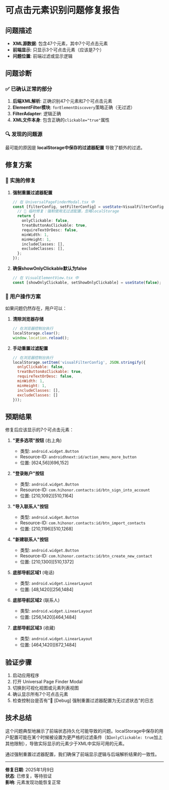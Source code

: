 # 可点击元素识别问题修复报告

## 问题描述
- **XML源数据**: 包含47个元素，其中7个可点击元素
- **前端显示**: 只显示3个可点击元素（应该是7个）
- **问题位置**: 前端过滤或显示逻辑

## 问题诊断

### ✅ 已确认正常的部分
1. **后端XML解析**: 正确识别47个元素和7个可点击元素
2. **ElementFilter模块**: `forElementDiscovery`策略正确（无过滤）
3. **FilterAdapter**: 逻辑正确
4. **XML文件本身**: 包含正确的`clickable="true"`属性

### 🔍 发现的问题源
最可能的原因是 **localStorage中保存的过滤器配置** 导致了额外的过滤。

## 修复方案

### 📝 实施的修复
1. **强制重置过滤器配置**
   ```typescript
   // 在 UniversalPageFinderModal.tsx 中
   const [filterConfig, setFilterConfig] = useState<VisualFilterConfig>(() => {
     // 🔧 临时修复：强制使用无过滤配置，忽略localStorage
     return {
       onlyClickable: false,
       treatButtonAsClickable: true,
       requireTextOrDesc: false,
       minWidth: 1,
       minHeight: 1,
       includeClasses: [],
       excludeClasses: [],
     };
   });
   ```

2. **确保showOnlyClickable默认为false**
   ```typescript
   // 在 VisualElementView.tsx 中
   const [showOnlyClickable, setShowOnlyClickable] = useState(false);
   ```

### 🔧 用户操作方案
如果问题仍然存在，用户可以：

1. **清除浏览器存储**
   ```javascript
   // 在浏览器控制台执行
   localStorage.clear();
   window.location.reload();
   ```

2. **手动重置过滤配置**
   ```javascript
   // 在浏览器控制台执行
   localStorage.setItem('visualFilterConfig', JSON.stringify({
     onlyClickable: false,
     treatButtonAsClickable: true,
     requireTextOrDesc: false,
     minWidth: 1,
     minHeight: 1,
     includeClasses: [],
     excludeClasses: []
   }));
   ```

## 预期结果

修复后应该显示的7个可点击元素：

1. **"更多选项"按钮** (右上角)
   - 类型: `android.widget.Button`
   - Resource-ID: `androidhnext:id/action_menu_more_button`
   - 位置: [624,56][696,152]

2. **"登录账户"按钮**
   - 类型: `android.widget.Button`
   - Resource-ID: `com.hihonor.contacts:id/btn_sign_into_account`
   - 位置: [210,1092][510,1164]

3. **"导入联系人"按钮**
   - 类型: `android.widget.Button`
   - Resource-ID: `com.hihonor.contacts:id/btn_import_contacts`
   - 位置: [210,1196][510,1268]

4. **"新建联系人"按钮**
   - 类型: `android.widget.Button`
   - Resource-ID: `com.hihonor.contacts:id/btn_create_new_contact`
   - 位置: [210,1300][510,1372]

5. **底部导航区域1** (电话)
   - 类型: `android.widget.LinearLayout`
   - 位置: [48,1420][256,1484]

6. **底部导航区域2** (联系人)
   - 类型: `android.widget.LinearLayout`
   - 位置: [256,1420][464,1484]

7. **底部导航区域3** (收藏)
   - 类型: `android.widget.LinearLayout`
   - 位置: [464,1420][672,1484]

## 验证步骤

1. 启动应用程序
2. 打开 Universal Page Finder Modal
3. 切换到可视化视图或元素列表视图
4. 确认显示所有7个可点击元素
5. 检查控制台是否有"🔧 [Debug] 强制重置过滤器配置为无过滤状态"的日志

## 技术总结

这个问题典型地展示了前端状态持久化可能导致的问题。localStorage中保存的用户配置可能在某个时候被设置为更严格的过滤条件（如`onlyClickable: true`加上其他限制），导致实际显示的元素少于XML中实际可用的元素。

通过强制重置过滤器配置，我们确保了前端显示逻辑与后端解析结果的一致性。

---

**修复日期**: 2025年1月9日  
**状态**: 已修复，等待验证  
**影响**: 元素发现功能恢复正常